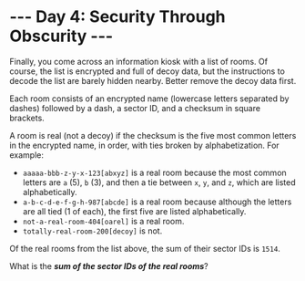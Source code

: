# --- Day 4: Security Through Obscurity ---

Finally, you come across an information kiosk with a list of rooms.  Of course, the list is encrypted and full of decoy data, but the instructions to decode the list are barely hidden nearby.  Better remove the decoy data first.


Each room consists of an encrypted name (lowercase letters separated by dashes) followed by a dash, a sector ID, and a checksum in square brackets.


A room is real (not a decoy) if the checksum is the five most common letters in the encrypted name, in order, with ties broken by alphabetization.  For example:


<ul>
<li><code>aaaaa-bbb-z-y-x-123[abxyz]</code> is a real room because the most common letters are <code>a</code> (5), <code>b</code> (3), and then a tie between <code>x</code>, <code>y</code>, and <code>z</code>, which are listed alphabetically.</li>
<li><code>a-b-c-d-e-f-g-h-987[abcde]</code> is a real room because although the letters are all tied (1 of each), the first five are listed alphabetically.</li>
<li><code>not-a-real-room-404[oarel]</code> is a real room.</li>
<li><code>totally-real-room-200[decoy]</code> is not.</li>
</ul>
Of the real rooms from the list above, the sum of their sector IDs is <code>1514</code>.


What is the <em><b>sum of the sector IDs of the real rooms</b></em>?


